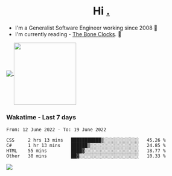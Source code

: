 <h1 align="center">Hi <a href="https://www.hackerrank.com/erasmosaraujo">.</a></h1>
 
- I'm a Generalist Software Engineer working  since 2008 🚀
- I'm currently reading - <a href="https://www.amazon.ca/Bone-Clocks-David-Mitchell/dp/0340921625">The Bone Clocks</a>. 📘
  
<p align="left">
  <a href="https://github.com/anuraghazra/github-readme-stats">
    <img
      align="center"
      src="https://github-readme-stats.vercel.app/api/top-langs/?username=erasmosoares&theme=radical&layout=compact"
    />
  </a>
  <a href="https://github.com/anuraghazra/github-readme-stats">
    <img
      align="center"
      height="165"
      src="https://github-readme-stats.vercel.app/api?username=erasmosoares&theme=radical&count_private=true&show_icons=true&custom_title=Github%20Status&hide=issues"
    />
  </a>
</p>

 ### Wakatime - Last 7 days

<!--START_SECTION:waka-->

```text
From: 12 June 2022 - To: 19 June 2022

CSS     2 hrs 13 mins   ███████████▒░░░░░░░░░░░░░   45.26 %
C#      1 hr 13 mins    ██████▒░░░░░░░░░░░░░░░░░░   24.85 %
HTML    55 mins         ████▓░░░░░░░░░░░░░░░░░░░░   18.77 %
Other   30 mins         ██▓░░░░░░░░░░░░░░░░░░░░░░   10.33 %
```

<!--END_SECTION:waka-->

![](https://komarev.com/ghpvc/?username=erasmosoares&color=brightgreen)
